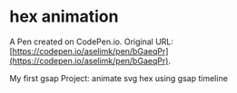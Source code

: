 # hex animation 

A Pen created on CodePen.io. Original URL: [https://codepen.io/aselimk/pen/bGaeqPr](https://codepen.io/aselimk/pen/bGaeqPr).

My first gsap  Project: animate svg hex using gsap timeline
